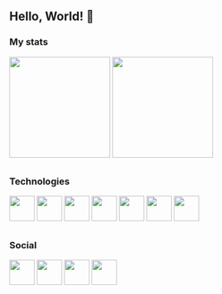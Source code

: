 ## Hello, World! 👋

### My stats

<div>
  <img height="180cm" src="https://github-readme-stats.vercel.app/api?username=gabrielperao&theme=cobalt&show_icons=true" />
  <img height="180cm" src="https://github-readme-stats.vercel.app/api/top-langs/?username=gabrielperao&theme=cobalt&layout=compact" />
</div>

##

### Technologies
<div>
  <img height="45cm" src="https://cdn.jsdelivr.net/gh/devicons/devicon/icons/python/python-original-wordmark.svg" />
  <img height="45cm" src="https://cdn.jsdelivr.net/gh/devicons/devicon/icons/c/c-original.svg" />
  <img height="45cm" src="https://cdn.jsdelivr.net/gh/devicons/devicon/icons/cplusplus/cplusplus-original.svg" />
  <img height="45cm" src="https://cdn.jsdelivr.net/gh/devicons/devicon/icons/java/java-original-wordmark.svg" />
  <img height="45cm" src="https://cdn.jsdelivr.net/gh/devicons/devicon/icons/mysql/mysql-original-wordmark.svg" />
  <img height="45cm" src="https://cdn.jsdelivr.net/gh/devicons/devicon/icons/git/git-original.svg" />
  <img height="45cm" src="https://cdn.jsdelivr.net/gh/devicons/devicon/icons/androidstudio/androidstudio-original.svg" />
</div>

##

### Social

<div>
  <a href="mailto:contato.gabrielperao@gmail.com" ><img height="45cm" src="https://img.shields.io/badge/Gmail-D14836?style=for-the-badge&logo=gmail&logoColor=white" /></a>
  <a href="discord.com/users/829798706810716170" ><img height="45cm" src="https://img.shields.io/badge/Discord-7289DA?style=for-the-badge&logo=discord&logoColor=white" /></a>
  <a href="www.linkedin.com/in/gabrielperao" ><img height="45cm" src="https://img.shields.io/badge/LinkedIn-0077B5?style=for-the-badge&logo=linkedin&logoColor=white" /></a>
  <a href="https://open.spotify.com/user/gaper03?si=f7af097c881045ad" ><img height="45cm" src="https://img.shields.io/badge/Spotify-1ED760?&style=for-the-badge&logo=spotify&logoColor=white" /></a>
</div>
